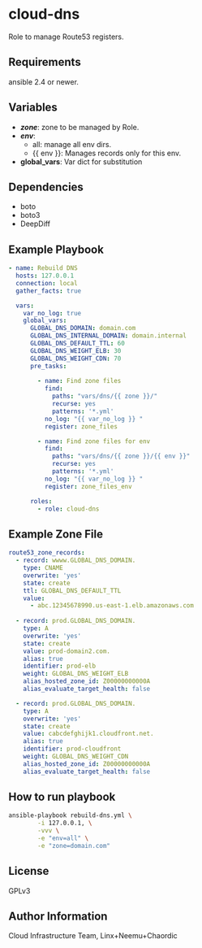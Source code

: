 cloud-dns
=========

Role to manage Route53 registers.

Requirements
------------

ansible 2.4 or newer.

Variables
--------------

- ***zone***: zone to be managed by Role.
- ***env***:
  * all: manage all env dirs.
  * {{ env }}: Manages records only for this env.
- **global_vars**: Var dict for substitution

Dependencies
------------
- boto
- boto3
- DeepDiff 

Example Playbook
----------------
```yaml
- name: Rebuild DNS
  hosts: 127.0.0.1
  connection: local
  gather_facts: true

  vars:
    var_no_log: true
    global_vars:
      GLOBAL_DNS_DOMAIN: domain.com
      GLOBAL_DNS_INTERNAL_DOMAIN: domain.internal
      GLOBAL_DNS_DEFAULT_TTL: 60
      GLOBAL_DNS_WEIGHT_ELB: 30
      GLOBAL_DNS_WEIGHT_CDN: 70
      pre_tasks:
      
        - name: Find zone files
          find:
            paths: "vars/dns/{{ zone }}/"
            recurse: yes
            patterns: '*.yml'
          no_log: "{{ var_no_log }} "
          register: zone_files

        - name: Find zone files for env
          find:
            paths: "vars/dns/{{ zone }}/{{ env }}"
            recurse: yes
            patterns: '*.yml'
          no_log: "{{ var_no_log }} "
          register: zone_files_env

      roles:
        - role: cloud-dns
```
Example Zone File
----------------
```yaml
route53_zone_records:
  - record: wwww.GLOBAL_DNS_DOMAIN.
    type: CNAME
    overwrite: 'yes'
    state: create
    ttl: GLOBAL_DNS_DEFAULT_TTL
    value:
      - abc.12345678990.us-east-1.elb.amazonaws.com
      
  - record: prod.GLOBAL_DNS_DOMAIN.
    type: A
    overwrite: 'yes'
    state: create
    value: prod-domain2.com.
    alias: true
    identifier: prod-elb
    weight: GLOBAL_DNS_WEIGHT_ELB
    alias_hosted_zone_id: Z00000000000A
    alias_evaluate_target_health: false

  - record: prod.GLOBAL_DNS_DOMAIN.
    type: A
    overwrite: 'yes'
    state: create
    value: cabcdefghijk1.cloudfront.net.
    alias: true
    identifier: prod-cloudfront
    weight: GLOBAL_DNS_WEIGHT_CDN
    alias_hosted_zone_id: Z00000000000A
    alias_evaluate_target_health: false
```
How to run playbook
----------------
```bash
ansible-playbook rebuild-dns.yml \
        -i 127.0.0.1, \
        -vvv \
        -e "env=all" \
        -e "zone=domain.com" 
```
License
-------

GPLv3

Author Information
------------------

Cloud Infrastructure Team, Linx+Neemu+Chaordic
